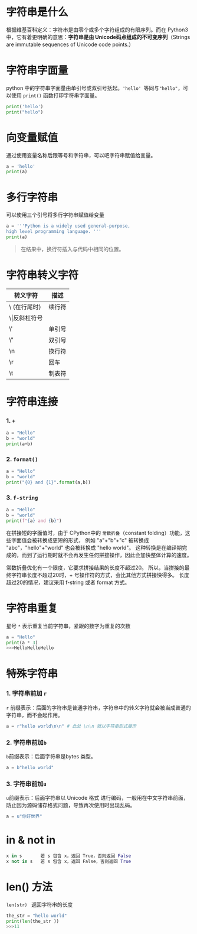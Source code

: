 # 字符串是什么
根据维基百科定义：字符串是由零个或多个字符组成的有限序列。而在 Python3中，它有着更明确的意思：**字符串是由 Unicode码点组成的不可变序列**（Strings are immutable sequences of Unicode code points.）

# 字符串字面量
python 中的字符串字面量由单引号或双引号括起。`'hello'
`等同与`"hello"`，可以使用 `print()` 函数打印字符串字面量。
```python
print('hello')
print("hello")
```
# 向变量赋值
通过使用变量名称后跟等号和字符串，可以吧字符串赋值给变量。
```python
a = 'hello'
print(a)
```

# 多行字符串
可以使用三个引号将多行字符串赋值给变量
```python
a = '''Python is a widely used general-purpose, 
high level programming language. '''
print(a)
```
> 在结果中，换行符插入与代码中相同的位置。

# 字符串转义字符
|转义字符|描述  |
|--|--|
| \ (在行尾时) |续行符  |
|\\\\|反斜杠符号|
|\\'|单引号|
|\\"|双引号|
|\\n|换行符|
|\\r|回车|
|\\t|制表符|

# 字符串连接
### 1. `+`
```python
a = "Hello"
b = "world"
print(a+b)
```
### 2. `format()`
```python
a = "Hello"
b = "world"
print("{0} and {1}".format(a,b))
```
### 3. `f-string`
```python
a = "Hello"
b = "world"
print(f"{a} and {b}")
```

在拼接短的字面值时，由于 CPython中的 `常数折叠`（constant folding）功能，这些字面值会被转换成更短的形式，
例如 "a"+"b"+"c" 被转换成 "abc"，"hello"+"world" 也会被转换成 "hello world"。
这种转换是在编译期完成的，而到了运行期时就不会再发生任何拼接操作，因此会加快整体计算的速度。

常数折叠优化有一个限度，它要求拼接结果的长度不超过20。
所以，当拼接的最终字符串长度不超过20时，+ 号操作符的方式，会比其他方式拼接快得多。
长度超过20的情况，建议采用 f-string 或者 format 方式。

# 字符串重复
星号 `*` 表示重复当前字符串，紧跟的数字为重复的次数
```python
a = "Hello"
print(a * 3)
>>>HelloHelloHello
```

# 特殊字符串
### 1. 字符串前加 `r`
`r` 前缀表示：后面的字符串是普通字符串，字符串中的转义字符就会被当成普通的字符串，而不会起作用。
```python
a = r"hello world\n\n" # 此处 \n\n 就以字符串形式展示
```

### 2. 字符串前加`b`
`b`前缀表示：后面字符串是bytes 类型。
```python
a = b"hello world"
```

### 3. 字符串前加`u`
`u`前缀表示：后面字符串以 Unicode 格式 进行编码，一般用在中文字符串前面，防止因为源码储存格式问题，导致再次使用时出现乱码。
```python
a = u"你好世界"
```

# in & not in
```python
x in s       若 s 包含 x，返回 True，否则返回 False
x not in s   若 s 包含 x，返回 False，否则返回 True
```

# len() 方法
`len(str) `
返回字符串的长度

```python
the_str = "hello world"
print(len(the_str ))
>>>11
```

